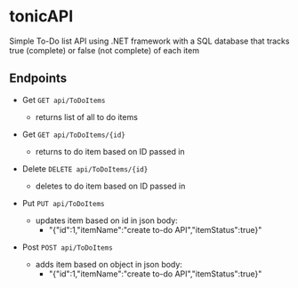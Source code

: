 # tonicAPI

Simple To-Do list API using .NET framework with a SQL database that tracks true (complete) or false (not complete) of each item

## Endpoints 

- Get ``` GET api/ToDoItems ```
  * returns list of all to do items

- Get ``` GET api/ToDoItems/{id} ```
  * returns to do item based on ID passed in

- Delete ``` DELETE api/ToDoItems/{id} ```
  * deletes to do item based on ID passed in

- Put ``` PUT api/ToDoItems ```
  * updates item based on id in json body:
    * "{"id":1,"itemName":"create to-do API","itemStatus":true}"
    
 - Post ``` POST api/ToDoItems ```
    * adds item based on object in json body:
      * "{"id":1,"itemName":"create to-do API","itemStatus":true}"
